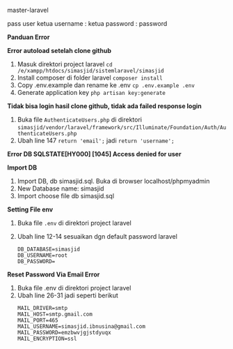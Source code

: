 master-laravel

pass user ketua
username : ketua
password : password

**Panduan Error**

**Error autoload setelah clone github**
1.	Masuk direktori project laravel 
`cd /e/xampp/htdocs/simasjid/sistemlaravel/simasjid`
2.	Install composer di folder laravel 
`composer install`
3.	Copy .env.example dan rename ke .env
`cp .env.example .env`
4.	Generate application key
`php artisan key:generate`

**Tidak bisa login hasil clone github, tidak ada failed response login**
1.	Buka file `AuthenticateUsers.php` di direktori
`simasjid/vendor/laravel/framework/src/Illuminate/Foundation/Auth/AuthenticateUsers.php`
2.	Ubah line 147 
`return 'email';`
jadi 
`return 'username';`

**Error DB SQLSTATE[HY000] [1045] Access denied for user**

**Import DB**
1.	Import DB, db simasjid.sql. Buka di browser localhost/phpmyadmin
2.	New Database name: simasjid
3.	Import choose file db simasjid.sql

**Setting File env**
1.	Buka file `.env` di direktori project laravel
2.	Ubah line 12-14 sesuaikan dgn default password laravel
    
    ```
    DB_DATABASE=simasjid
    DB_USERNAME=root
    DB_PASSWORD=
    
**Reset Password Via Email Error**
1.	Buka file .env di direktori project laravel
2.	Ubah line 26-31 jadi seperti berikut
    ```
    MAIL_DRIVER=smtp
    MAIL_HOST=smtp.gmail.com
    MAIL_PORT=465
    MAIL_USERNAME=simasjid.ibnusina@gmail.com
    MAIL_PASSWORD=emzbwvjgjstdyuqx
    MAIL_ENCRYPTION=ssl

